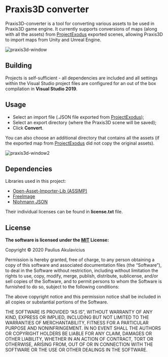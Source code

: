 Praxis3D converter
===================  

Praxis3D-converter is a tool for converting various assets to be used in Praxis3D game engine. It currently supports conversions of maps (along with all the assets) from [ProjectExodus](https://github.com/NegInfinity/ProjectExodus) exported scenes, allowing Praxis3D to import maps from Unity and Unreal Engine.  

![praxis3d-window](https://i.imgur.com/0V7MRrk.png)

## Building

Projects is self-sufficient - all dependencies are included and all settings within the Visual Studio project files are configured for an out of the box compilation in **Visual Studio 2019**.

## Usage

- Select an import file (.JSON file exported from [ProjectExodus](https://github.com/NegInfinity/ProjectExodus));   
- Select an export directory (where the Praxis3D scene will be saved);  
- Click **Convert**.  
  
You can also choose an additional directory that contains all the assets (if the exported map from [ProjectExodus](https://github.com/NegInfinity/ProjectExodus) did not copy the original assets).


![praxis3d-window2](https://i.imgur.com/AuRT1Gf.png)

## Dependencies
Libraries used in this project:  

- [Open-Asset-Importer-Lib (ASSIMP)](https://github.com/assimp/assimp)  
- [FreeImage](https://freeimage.sourceforge.io/)  
- [Nlohmann JSON](https://github.com/nlohmann/json)  
    
Their individual licenses can be found in **license.txt** file.


## License

**The software is licensed under the [MIT](https://choosealicense.com/licenses/mit/) License:**

Copyright © 2020 Paulius Akulavicius

Permission is hereby granted, free of charge, 
to any person obtaining a copy of this software 
and associated documentation files (the “Software”), 
to deal in the Software without restriction, 
including without limitation the rights to use, 
copy, modify, merge, publish, distribute, sublicense, 
and/or sell copies of the Software, and to permit 
persons to whom the Software is furnished to do so, 
subject to the following conditions:

The above copyright notice and this permission notice 
shall be included in all copies or substantial portions 
of the Software.

THE SOFTWARE IS PROVIDED “AS IS”, WITHOUT WARRANTY OF ANY KIND, 
EXPRESS OR IMPLIED, INCLUDING BUT NOT LIMITED TO THE WARRANTIES 
OF MERCHANTABILITY, FITNESS FOR A PARTICULAR PURPOSE AND 
NONINFRINGEMENT. IN NO EVENT SHALL THE AUTHORS OR COPYRIGHT 
HOLDERS BE LIABLE FOR ANY CLAIM, DAMAGES OR OTHER LIABILITY, 
WHETHER IN AN ACTION OF CONTRACT, TORT OR OTHERWISE, ARISING FROM, 
OUT OF OR IN CONNECTION WITH THE SOFTWARE OR THE USE OR OTHER 
DEALINGS IN THE SOFTWARE.